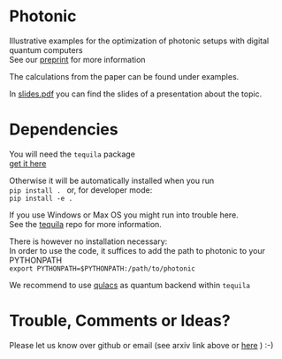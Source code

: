 # Photonic

Illustrative examples for the optimization of photonic setups with digital quantum computers  
See our [preprint](https://arxiv.org/abs/2006.03075) for more information  

The calculations from the paper can be found under examples.  

In [slides.pdf](slides.pdf) you can find the slides of a presentation about the topic.  

# Dependencies
You will need the `tequila` package  
[get it here](https://github.com/aspuru-guzik-group/tequila)

Otherwise it will be automatically installed when you run  
`pip install . `
or, for developer mode:  
`pip install -e . `  

If you use Windows or Max OS you might run into trouble here.   
See the [tequila](https://github.com/aspuru-guzik-group/tequila) repo for more information.

There is however no installation necessary:  
In order to use the code, it suffices to add the path to photonic to your PYTHONPATH  
`export PYTHONPATH=$PYTHONPATH:/path/to/photonic`  

We recommend to use [qulacs](https://github.com/qulacs) as quantum backend within `tequila`

# Trouble, Comments or Ideas?  
Please let us know over github or email (see arxiv link above or [here](https://www.matter.toronto.edu/people#PostDocs) ) :-)

